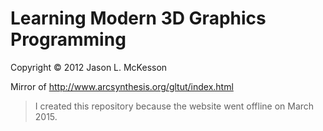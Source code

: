 Learning Modern 3D Graphics Programming
=======================================

Copyright © 2012 Jason L. McKesson

Mirror of http://www.arcsynthesis.org/gltut/index.html

> I created this repository because the website went offline on March 2015.
